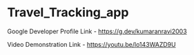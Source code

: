 # Travel_Tracking_app

Google Developer Profile Link - https://g.dev/kumaranravi2003

Video Demonstration Link - https://youtu.be/lo143WAZD9U
